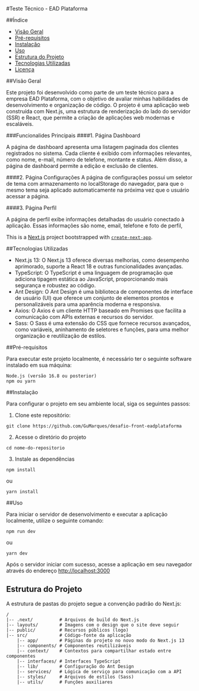 #Teste Técnico - EAD Plataforma

##Índice

- [Visão Geral](#visão-geral)
- [Pré-requisitos](#pré-requisitos)
- [Instalação](#instalação)
- [Uso](#uso)
- [Estrutura do Projeto](#estrutura-do-projeto)
- [Tecnologias Utilizadas](#tecnologias-utilizadas)
- [Licença](#licença)

##Visão Geral

Este projeto foi desenvolvido como parte de um teste técnico para a empresa EAD Plataforma, com o objetivo de avaliar minhas habilidades de desenvolvimento e organização de código. O projeto é uma aplicação web construída com Next.js, uma estrutura de renderização do lado do servidor (SSR) e React, que permite a criação de aplicações web modernas e escaláveis.

###Funcionalides Principais
####1. Página Dashboard

A página de dashboard apresenta uma listagem paginada dos clientes registrados no sistema. Cada cliente é exibido com informações relevantes, como nome, e-mail, número de telefone, montante e status. Além disso, a página de dashboard permite a edição e exclusão de clientes.

####2. Página Configurações
A página de configurações possui um seletor de tema com armazenamento no localStorage do navegador, para que o mesmo tema seja aplicado automaticamente na próxima vez que o usuário acessar a página.

####3. Página Perfil

A página de perfil exibe informações detalhadas do usuário conectado à aplicação. Essas informações são nome, email, telefone e foto de perfil,

This is a [Next.js](https://nextjs.org/) project bootstrapped with [`create-next-app`](https://github.com/vercel/next.js/tree/canary/packages/create-next-app).

##Tecnologias Utilizadas

- Next.js 13: O Next.js 13 oferece diversas melhorias, como desempenho aprimorado, suporte a React 18 e outras funcionalidades avançadas.
- TypeScript: O TypeScript é uma linguagem de programação que adiciona tipagem estática ao JavaScript, proporcionando mais segurança e robustez ao código.
- Ant Design: O Ant Design é uma biblioteca de componentes de interface de usuário (UI) que oferece um conjunto de elementos prontos e personalizáveis para uma aparência moderna e responsiva.
- Axios: O Axios é um cliente HTTP baseado em Promises que facilita a comunicação com APIs externas e recursos do servidor.
- Sass: O Sass é uma extensão do CSS que fornece recursos avançados, como variáveis, aninhamento de seletores e funções, para uma melhor organização e reutilização de estilos.

##Pré-requisitos

Para executar este projeto localmente, é necessário ter o seguinte software instalado em sua máquina:

    Node.js (versão 16.8 ou posterior)
    npm ou yarn

##Instalação

Para configurar o projeto em seu ambiente local, siga os seguintes passos:

1. Clone este repositório:

```
git clone https://github.com/GuMarques/desafio-front-eadplataforma
```

2. Acesse o diretório do projeto

```
cd nome-do-repositorio
```

3. Instale as dependências

```
npm install
```

ou

```
yarn install
```

##Uso

Para iniciar o servidor de desenvolvimento e executar a aplicação localmente, utilize o seguinte comando:

```
npm run dev
```

ou

```
yarn dev
```

Após o servidor iniciar com sucesso, acesse a aplicação em seu navegador através do endereço [http://localhost:3000](http://localhost:3000)

## Estrutura do Projeto

A estrutura de pastas do projeto segue a convenção padrão do Next.js:

```
/
|-- .next/          # Arquivos de build do Next.js
|-- layouts/        # Imagens com o design que o site deve seguir
|-- public/         # Recursos públicos (logo)
|-- src/            # Código-fonte da aplicação
    |-- app/        # Páginas do projeto no novo modo do Next.js 13
    |-- components/ # Componentes reutilizáveis
    |-- context/    # Contextos para compartilhar estado entre componentes
    |-- interfaces/ # Interfaces TypeScript
    |-- lib/        # Configuração do Ant Design
    |-- services/   # Lógica de serviço para comunicação com a API
    |-- styles/     # Arquivos de estilos (Sass)
    |-- utils/      # Funções auxiliares
```
